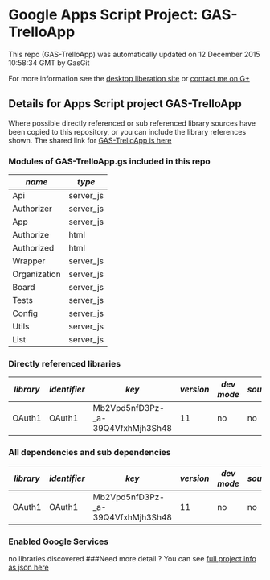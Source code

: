 # Google Apps Script Project: GAS-TrelloApp
This repo (GAS-TrelloApp) was automatically updated on 12 December 2015 10:58:34 GMT by GasGit

For more information see the [desktop liberation site](http://ramblings.mcpher.com/Home/excelquirks/drivesdk/gettinggithubready "desktop liberation") or [contact me on G+](https://plus.google.com/+BruceMcpherson "Bruce McPherson - GDE")
## Details for Apps Script project GAS-TrelloApp
Where possible directly referenced or sub referenced library sources have been copied to this repository, or you can include the library references shown. 
The shared link for [GAS-TrelloApp is here](https://script.google.com/d/1DExEOBDdhfkLw4qpD0V5bxOxc0REjCbr4lGuf8qAa7P-DP8kkCf7VV-_/edit?usp=sharing "open in the GAS IDE")

### Modules of GAS-TrelloApp.gs included in this repo
*name*|*type*
--- | --- 
Api| server_js
Authorizer| server_js
App| server_js
Authorize| html
Authorized| html
Wrapper| server_js
Organization| server_js
Board| server_js
Tests| server_js
Config| server_js
Utils| server_js
List| server_js
### Directly referenced libraries
*library*|*identifier*|*key*|*version*|*dev mode*|*source*|
--- | --- | --- | --- | --- | --- 
OAuth1| OAuth1|Mb2Vpd5nfD3Pz-_a-39Q4VfxhMjh3Sh48|11|no|no
### All dependencies and sub dependencies
*library*|*identifier*|*key*|*version*|*dev mode*|*source*|
--- | --- | --- | --- | --- | --- 
OAuth1| OAuth1|Mb2Vpd5nfD3Pz-_a-39Q4VfxhMjh3Sh48|11|no|no
### Enabled Google Services
no libraries discovered
###Need more detail ?
You can see [full project info as json here](info.json)
